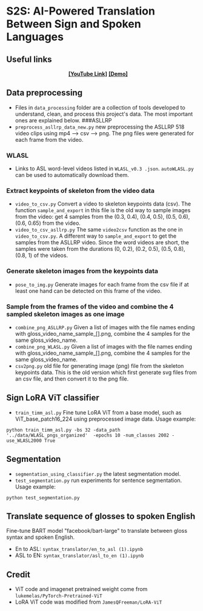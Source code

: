# S2S: AI-Powered Translation Between Sign and Spoken Languages




## Useful links

<div align="center">
    <a href="https://youtu.be/R3M-wiifcCs" class="button"><b>[YouTube Link]</b></a> 
        <a href="https://youtu.be/ZTU_QdGwDts" class="button"><b>[Demo]</b></a> &nbsp;&nbsp;&nbsp;&nbsp;
</div>


## 




## Data preprocessing
- Files in ```data_processing``` folder are a collection of tools developed to understand, clean, and process this project's data. The most important ones are explained below.
###ASLLRP
- ```preprocess_asllrp_data_new.py``` new preprocessing the ASLLRP 518 video clips using mp4 --> csv --> png. The png files were generated for each frame from the video. 
### WLASL
- Links to ASL word-level videos listed in ```WLASL_v0.3 .json```. ```autoWLASL.py``` can be used to automatically download them.
### Extract keypoints of skeleton from the video data

-  ```video_to_csv.py``` Convert a video to skeleton keypoints data (csv). The function ```sample_and_export``` in this file is the old way to sample images from the video: get 4 samples from the (0.3, 0.4), (0.4, 0.5), (0.5, 0.6), (0.6, 0.65) from the video. 
-  ```video_to_csv_asllrp.py``` The same ```video2csv``` function as the one in ```video_to_csv.py```. A different way to ```sample_and_export``` to get the samples from the ASLLRP video. Since the word videos are short, the samples were taken from the durations (0, 0.2), (0.2, 0.5), (0.5, 0.8), (0.8, 1) of the videos. 

### Generate skeleton images from the keypoints data 

- ```pose_to_img.py``` Generate images for each frame from the csv file if at least one hand can be detected on this frame of the video.

### Sample from the frames of the video and combine the 4 sampled skeleton images as one image

- ```combine_png_ASLLRP.py```  Given a list of images with the file names ending with gloss_video_name\_sample\_[].png, combine the 4 samples for the same gloss\_video\_name. 
- ```combine_png_WLASL.py```  Given a list of images with the file names ending with gloss_video_name\_sample\_[].png, combine the 4 samples for the same gloss\_video\_name. 
- ```csv2png.py``` old file for generating image (png) file from the skeleton keypoints data. This is the old version which first generate svg files from an csv file, and then convert it to the png file.  

## Sign LoRA ViT classifier
- ```train_timm_asl.py``` Fine tune LoRA ViT from a base model, such as ViT_base_patch16_224 using preprocessed image data. Usage example:

```
python train_timm_asl.py -bs 32 -data_path '../data/WLASL_pngs_organized'  -epochs 10 -num_classes 2002 -use_WLASL2000 True
```


## Segmentation

- ```segmentation_using_classifier.py``` the latest segmentation model.
- ```test_segmentation.py``` run experiments for sentence segmentation. Usage example:

```
python test_segmentation.py
```


## Translate sequence of glosses to spoken English
Fine-tune BART model "facebook/bart-large" to translate between gloss syntax and spoken English.
- En to ASL: ```syntax_translator/en_to_asl (1).ipynb```
- ASL to EN: ```syntax_translator/asl_to_en (1).ipynb```



## Credit
- ViT code and imagenet pretrained weight come from ```lukemelas/PyTorch-Pretrained-ViT```
- LoRA ViT code was modified from ```JamesQFreeman/LoRA-ViT```
